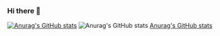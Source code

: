 ### Hi there 👋

<!--
**eduardoayervecruz/eduardoayervecruz** is a ✨ _special_ ✨ repository because its `README.md` (this file) appears on your GitHub profile.

Here are some ideas to get you started:

- 🔭 I’m currently working on ...
- 🌱 I’m currently learning ...
- 👯 I’m looking to collaborate on ...
- 🤔 I’m looking for help with ...
- 💬 Ask me about ...
- 📫 How to reach me: ...
- 😄 Pronouns: ...
- ⚡ Fun fact: ...
-->
[![Anurag's GitHub stats](https://github-readme-stats.vercel.app/api?username=eduardoayervecruz)](https://github.com/anuraghazra/github-readme-stats)
![Anurag's GitHub stats](https://github-readme-stats.vercel.app/api?username=eduardoayervecruz&count_private=true)
[Anurag's GitHub stats](https://github-readme-stats.vercel.app/api?username=eduardoayervecruz&show_icons=true)
